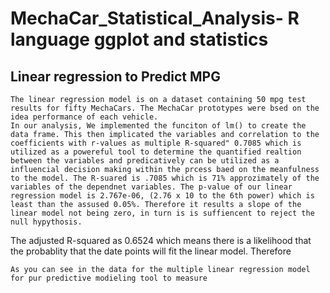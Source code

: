 # MechaCar_Statistical_Analysis- R language ggplot and statistics

## Linear regression to Predict MPG
    The linear regression model is on a dataset containing 50 mpg test results for fifty MechaCars. The MechaCar prototypes were bsed on the idea performance of each vehicle. 
    In our analysis, We implemented the funciton of lm() to create the data frame. This then implicated the variables and correlation to the coefficients with r-values as multiple R-squared" 0.7085 which is utilized as a powereful tool to determine the quantified realtion between the variables and predicatively can be utilized as a influencial decision making within the prcess baed on the meanfulness to the model. The R-suared is .7085 which is 71% approzimately of the variables of the dependnet variables. The p-value of our linear regression model is 2.767e-06, (2.76 x 10 to the 6th power) which is least than the assused 0.05%. Therefore it results a slope of the linear model not being zero, in turn is is suffiencent to reject the null hypythosis. 
 The adjusted R-squared as 0.6524 which means there is a likelihood that the probablity that the date points will fit the linear model. 
    Therefore 
    
    As you can see in the data for the multiple linear regression model for pur predictive modieling tool to measure 
